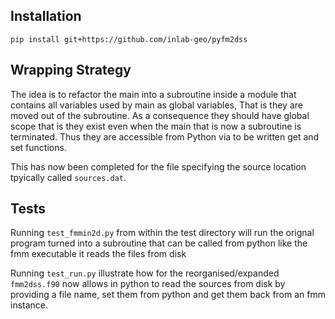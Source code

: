 
## Installation

```
pip install git+https://github.com/inlab-geo/pyfm2dss
```

## Wrapping Strategy

The idea is to refactor the main into a subroutine inside a module that contains all
variables used by main as global variables, That is they are moved out of the subroutine.
As a consequence they should have global scope that is they exist even when the main that
is now a subroutine is terminated. Thus they are accessible from Python via to be written 
get and set functions.

This has now been completed for the  file specifying the source location tpyically called 
`sources.dat`. 

## Tests

Running `test_fmmin2d.py` from within the test directory will run the orignal program 
turned into a subroutine that can be called from python like the fmm executable it reads 
the files from disk

Running `test_run.py` illustrate how for the reorganised/expanded `fmm2dss.f90` now 
allows in python to read the sources from disk by providing a file name, set them 
from python and get them back from an fmm instance.
